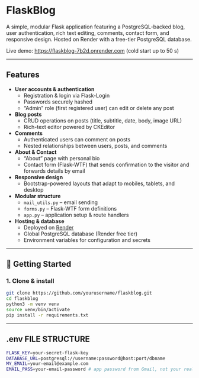 # FlaskBlog

A simple, modular Flask application featuring a PostgreSQL-backed blog, user authentication, rich text editing, comments, contact form, and responsive design. Hosted on Render with a free-tier PostgreSQL database.

Live demo: https://flaskblog-7b2d.onrender.com (cold start up to 50 s)

---

## Features

- **User accounts & authentication**  
  - Registration & login via Flask-Login  
  - Passwords securely hashed  
  - “Admin” role (first registered user) can edit or delete any post  
- **Blog posts**  
  - CRUD operations on posts (title, subtitle, date, body, image URL)  
  - Rich-text editor powered by CKEditor  
- **Comments**  
  - Authenticated users can comment on posts  
  - Nested relationships between users, posts, and comments  
- **About & Contact**  
  - “About” page with personal bio  
  - Contact form (Flask-WTF) that sends confirmation to the visitor and forwards details by email  
- **Responsive design**  
  - Bootstrap-powered layouts that adapt to mobiles, tablets, and desktop  
- **Modular structure**  
  - `mail_utils.py` – email sending  
  - `forms.py`      – Flask-WTF form definitions  
  - `app.py`        – application setup & route handlers  
- **Hosting & database**  
  - Deployed on [Render](https://render.com)  
  - Global PostgreSQL database (Render free tier)  
  - Environment variables for configuration and secrets

---

## 🔧 Getting Started

### 1. Clone & install

```bash
git clone https://github.com/yourusername/flaskblog.git
cd flaskblog
python3 -m venv venv
source venv/bin/activate
pip install -r requirements.txt
```

---

 ## .env FILE STRUCTURE
 ```bash
FLASK_KEY=your-secret-flask-key
DATABASE_URL=postgresql://username:password@host:port/dbname
MY_EMAIL=your-email@example.com
EMAIL_PASS=your-email-password # app password from Gmail, not your real login password
```
